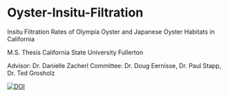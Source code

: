 # Oyster-Insitu-Filtration

Insitu Filtration Rates of Olympia Oyster and Japanese Oyster Habitats in California

M.S. Thesis
California State University Fullerton

Advisor: Dr. Danielle Zacherl
Committee: Dr. Doug Eernisse, Dr. Paul Stapp, Dr. Ted Grosholz



[![DOI](https://zenodo.org/badge/211166776.svg)](https://zenodo.org/badge/latestdoi/211166776)




